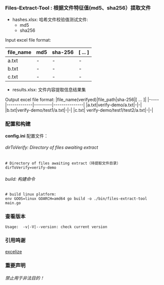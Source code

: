 ### Files-Extract-Tool : 根据文件特征值(md5、sha256）提取文件

* hashes.xlsx: 哈希文件校验值测试文件:
    * md5
    * sha256

Input excel file format:

|file_name|md5|sha-256|[ ... ]|
|---------|---|-------|-------|
|a.txt|-|-|-|
|b.txt|-|-|-|
|c.txt|-|-|-|


* results.xlsx: 文件内容提取信息结果集

Output excel file format:
|file_name(verifyed)|file_path|sha-256|[ ... ]|
|-----|-------------|---------|---------------|
|a.txt|verify-demo/a.txt|-|-|
|b.txt|verify-demo/test1/a.txt|-|-|
|c.txt| verify-demo/test1/test2/a.txt|-|-|

### 配置和构建

**config.ini** 配置文件：

###### dirToVerify: Directory of files awaiting extract

```
# Directory of files awaiting extract（待提取文件目录）
dirToVerify=verify-demo
```

###### build: 构建命令
```
# build linux platform:
env GOOS=linux GOARCH=amd64 go build -o ./bin/files-extract-tool main.go
```

### 查看版本

```
Usage:  -v|-V|--version: check current version
```

### 引用鸣谢

[excelize](https://github.com/xuri/excelize/v2)

### 重要声明

###### 禁止用于非法目的！
